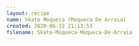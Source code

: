 ```yaml
---
layout: recipe
name: Skate Moqueca (Moqueca De Arraia)
created: 2020-06-22 21:13:53
filename: Skate-Moqueca-Moqueca-De-Arraia
---
```

